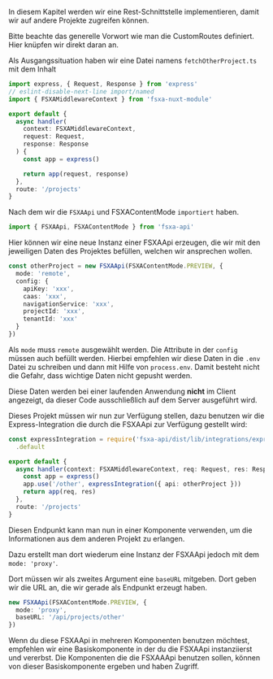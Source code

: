 In diesem Kapitel werden wir eine Rest-Schnittstelle implementieren, damit wir auf andere Projekte zugreifen können.

Bitte beachte das generelle Vorwort wie man die CustomRoutes definiert. Hier knüpfen wir direkt daran an.

Als Ausgangssituation haben wir eine Datei namens `fetchOtherProject.ts` mit dem Inhalt

```typescript
import express, { Request, Response } from 'express'
// eslint-disable-next-line import/named
import { FSXAMiddlewareContext } from 'fsxa-nuxt-module'

export default {
  async handler(
    context: FSXAMiddlewareContext,
    request: Request,
    response: Response
  ) {
    const app = express()

    return app(request, response)
  },
  route: '/projects'
}
```

Nach dem wir die `FSXAApi` und FSXAContentMode `importiert` haben.

```typescript
import { FSXAApi, FSXAContentMode } from 'fsxa-api'
```

Hier können wir eine neue Instanz einer FSXAApi erzeugen, die wir mit den jeweiligen Daten des Projektes befüllen, welchen wir ansprechen wollen.

```typescript
const otherProject = new FSXAApi(FSXAContentMode.PREVIEW, {
  mode: 'remote',
  config: {
    apiKey: 'xxx',
    caas: 'xxx',
    navigationService: 'xxx',
    projectId: 'xxx',
    tenantId: 'xxx'
  }
})
```

Als `mode` muss `remote` ausgewählt werden. Die Attribute in der `config` müssen auch befüllt werden. Hierbei empfehlen wir diese Daten in die `.env` Datei zu schreiben und dann mit Hilfe von `process.env`. Damit besteht nicht die Gefahr, dass wichtige Daten nicht gepusht werden.

Diese Daten werden bei einer laufenden Anwendung **nicht** im Client angezeigt, da dieser Code ausschließlich auf dem Server ausgeführt wird.

Dieses Projekt müssen wir nun zur Verfügung stellen, dazu benutzen wir die Express-Integration die durch die FSXAApi zur Verfügung gestellt wird:

```typescript
const expressIntegration = require('fsxa-api/dist/lib/integrations/express')
  .default
```

```typescript
export default {
  async handler(context: FSXAMiddlewareContext, req: Request, res: Response) {
    const app = express()
    app.use('/other', expressIntegration({ api: otherProject }))
    return app(req, res)
  },
  route: '/projects'
}
```

Diesen Endpunkt kann man nun in einer Komponente verwenden, um die Informationen aus dem anderen Projekt zu erlangen.

Dazu erstellt man dort wiederum eine Instanz der FSXAApi jedoch mit dem `mode: 'proxy'`.

Dort müssen wir als zweites Argument eine `baseURL` mitgeben. Dort geben wir die URL an, die wir gerade als Endpunkt erzeugt haben.

```typescript
new FSXAApi(FSXAContentMode.PREVIEW, {
  mode: 'proxy',
  baseURL: '/api/projects/other'
})
```

Wenn du diese FSXAApi in mehreren Komponenten benutzen möchtest, empfehlen wir eine Basiskomponente in der du die FSXAApi instanziierst und vererbst.
Die Komponenten die die FSXAAApi benutzen sollen, können von dieser Basiskomponente ergeben und haben Zugriff.
